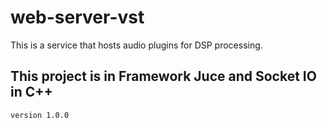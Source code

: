 # web-server-vst

This is a service that hosts audio plugins for DSP processing.

## This project is in Framework Juce and Socket IO in C++

``
version 1.0.0
``

